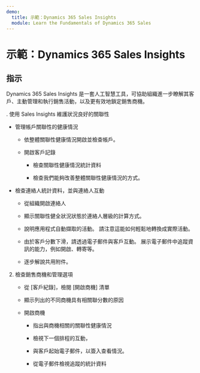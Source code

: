 ```yaml
---
demo:
  title: 示範：Dynamics 365 Sales Insights
  module: Learn the Fundamentals of Dynamics 365 Sales
---
```


# 示範：Dynamics 365 Sales Insights

## 指示

Dynamics 365 Sales Insights 是一套人工智慧工具，可協助組織進一步瞭解其客戶、主動管理和執行銷售活動，以及更有效地鎖定銷售商機。 

. 使用 Sales Insights 維護狀況良好的關聯性

- 管理帳戶關聯性的健康情況

    - 依整體關聯性健康情況開啟並檢查帳戶。

    - 開啟客戶記錄

        - 檢查關聯性健康情況統計資料

        - 檢查我們能夠改善整體關聯性健康情況的方式。 

- 檢查連絡人統計資料，並與連絡人互動

    - 從組織開啟連絡人

    - 顯示關聯性健全狀況狀態於連絡人層級的計算方式。

    - 說明應用程式自動擷取的活動。 請注意這能如何輕鬆地轉換成實際活動。 

    - 由於客戶分數下滑，請透過電子郵件與客戶互動。 展示電子郵件中追蹤資訊的能力，例如開啟、轉寄等。 

    - 逐步解說共用附件。 

 

2. 檢查銷售商機和管理選項

    - 從 [客戶紀錄]，檢閱 [開啟商機] 清單

    - 顯示列出的不同商機具有相關聯分數的原因

    - 開啟商機

        - 指出與商機相關的關聯性健康情況

        - 檢視下一個排程的互動， 

        - 與客戶起始電子郵件，以簽入查看情況。 

        - 從電子郵件檢視追蹤的統計資料 

